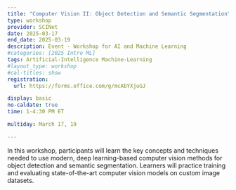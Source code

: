```yaml
---
title: "Computer Vision II: Object Detection and Semantic Segmentation"
type: workshop
provider: SCINet
date: 2025-03-17
end_date: 2025-03-19
description: Event - Workshop for AI and Machine Learning
#categories: [2025 Intro ML] 
tags: Artificial-Intelligence Machine-Learning
#layout_type: workshop
#cal-titles: show
registration: 
  url: https://forms.office.com/g/mcAbYXjuGJ

display: basic
no-caldate: true
time: 1-4:30 PM ET

multiday: March 17, 19

---
```


In this workshop, participants will learn the key concepts and techniques needed to use modern, deep learning-based computer vision methods for object detection and semantic segmentation. Learners will practice training and evaluating state-of-the-art computer vision models on custom image datasets.